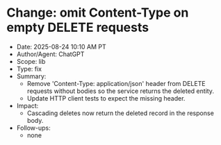 # Change: omit Content-Type on empty DELETE requests

- Date: 2025-08-24 10:10 AM PT
- Author/Agent: ChatGPT
- Scope: lib
- Type: fix
- Summary:
  - Remove 'Content-Type: application/json' header from DELETE requests without bodies so the service returns the deleted entity.
  - Update HTTP client tests to expect the missing header.
- Impact:
  - Cascading deletes now return the deleted record in the response body.
- Follow-ups:
  - none
